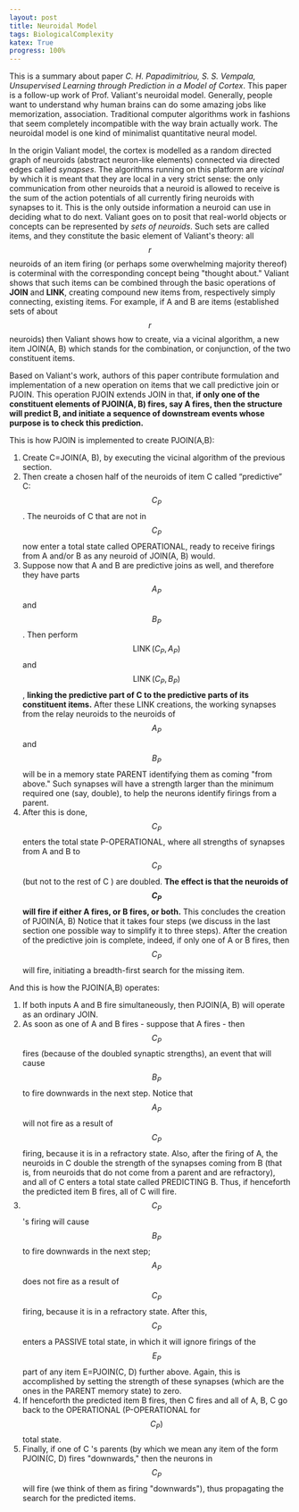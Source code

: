 ```yaml
---
layout: post
title: Neuroidal Model
tags: BiologicalComplexity
katex: True
progress: 100%
---
```

This is a summary about paper *C. H. Papadimitriou, S. S. Vempala, Unsupervised Learning through Prediction in a Model of Cortex*. This paper is a follow-up work of Prof. Valiant's neuroidal model. Generally, people want to understand why human brains can do some amazing jobs like memorization, association. Traditional computer algorithms work in fashions that seem completely incompatible with the way brain actually work. The neuroidal model is one kind of minimalist quantitative neural model.<!--more--> 

In the origin Valiant model, the cortex is modelled as a random directed graph of neuroids (abstract neuron-like elements) connected via directed edges called *synapses*. The algorithms running on this platform are *vicinal* by which it is meant that they are local in a very strict sense: the only communication from other neuroids that a neuroid is allowed to receive is the sum of the action potentials of all currently firing neuroids with synapses to it. This is the only outside information a neuroid can use in deciding what to do next. Valiant goes on to posit that real-world objects or concepts can be represented by *sets of neuroids*. Such sets are called items, and they constitute the basic element of Valiant's theory: all $$r$$ neuroids of an item firing (or perhaps some overwhelming majority thereof) is coterminal with the corresponding concept being "thought about." Valiant shows that such items can be combined through the basic operations of **JOIN** and **LINK**, creating compound new items from, respectively simply connecting, existing items. For example, if A and B are items (established sets of about $$r$$ neuroids) then Valiant shows how to create, via a vicinal algorithm, a new item JOIN(A, B) which stands for the combination, or conjunction, of the two constituent items. 

Based on Valiant's work, authors of this paper contribute  formulation and implementation of a new operation on items that we call predictive join or PJOIN. This operation PJOIN extends JOIN in that, **if only one of the constituent elements of PJOIN(A, B) fires, say A fires, then the structure will predict B, and initiate a sequence of downstream events whose purpose is to check this prediction.** 

This is how PJOIN is implemented to create PJOIN(A,B): 

1. Create C=JOIN(A, B), by executing the vicinal algorithm of the previous section.
2. Then create a chosen half of the neuroids of item C called “predictive” C: $$C_{P}$$. The neuroids of C that are not in $$C_{P}$$ now enter a total state called OPERATIONAL, ready to receive firings from A and/or B as any neuroid of JOIN(A, B) would.
3. Suppose now that A and B are predictive joins as well, and therefore they have parts $$A_{P}$$ and $$B_{P}$$. Then perform $$\operatorname{LINK}\left(C_{P}, A_{P}\right)$$ and $$\operatorname{LINK}\left(C_{P}, B_{P}\right)$$, **linking the predictive part of C to the predictive parts of its constituent items.** After these LINK creations, the working synapses from the relay neuroids to the neuroids of $$A_{P}$$ and $$B_{P}$$ will be in a memory state PARENT identifying them as coming "from above." Such synapses will have a strength larger than the minimum required one (say, double), to help the neurons identify firings from a parent.
4. After this is done, $$C_{P}$$ enters the total state P-OPERATIONAL, where all strengths of synapses from A and B to $$C_{P}$$ (but not to the rest of C ) are doubled. **The effect is that the neuroids of $$C_{P}$$ will fire if either A fires, or B fires, or both.** This concludes the creation of PJOIN(A, B) Notice that it takes four steps (we discuss in the last section one possible way to simplify it to three steps). After the creation of the predictive join is complete, indeed, if only one of A or B fires, then $$C_{P}$$ will fire, initiating a breadth-first search for the missing item.

And this is how the PJOIN(A,B) operates:

1. If both inputs A and B fire simultaneously, then PJOIN(A, B) will operate as an ordinary JOIN.
2. As soon as one of A and B fires - suppose that A fires - then $$C_{P}$$ fires (because of the doubled synaptic strengths), an event that will cause $$B_{P}$$ to fire downwards in the next step. Notice that $$A_{P}$$ will not fire as a result of $$C_{P}$$ firing, because it is in a refractory state. Also, after the firing of A, the neuroids in C double the strength of the synapses coming from B (that is, from neuroids that do not come from a parent and are refractory), and all of C enters a total state called PREDICTING B. Thus, if henceforth the predicted item B fires, all of C will fire.
3. $$C_{P}$$'s firing will cause $$B_{P}$$ to fire downwards in the next step; $$A_{P}$$ does not fire as a result of $$C_{P}$$ firing, because it is in a refractory state. After this, $$C_{P}$$ enters a PASSIVE total state, in which it will ignore firings of the $$E_{P}$$ part of any item E=PJOIN(C, D) further above. Again, this is accomplished by setting the strength of these synapses (which are the ones in the PARENT memory state) to zero.
4. If henceforth the predicted item B fires, then C fires and all of A, B, C go back to the OPERATIONAL (P-OPERATIONAL for $$\left.C_{P}\right)$$ total state.
5. Finally, if one of C 's parents (by which we mean any item of the form PJOIN(C, D) fires "downwards," then the neurons in $$C_{P}$$ will fire (we think of them as firing "downwards"), thus propagating the search for the predicted items.